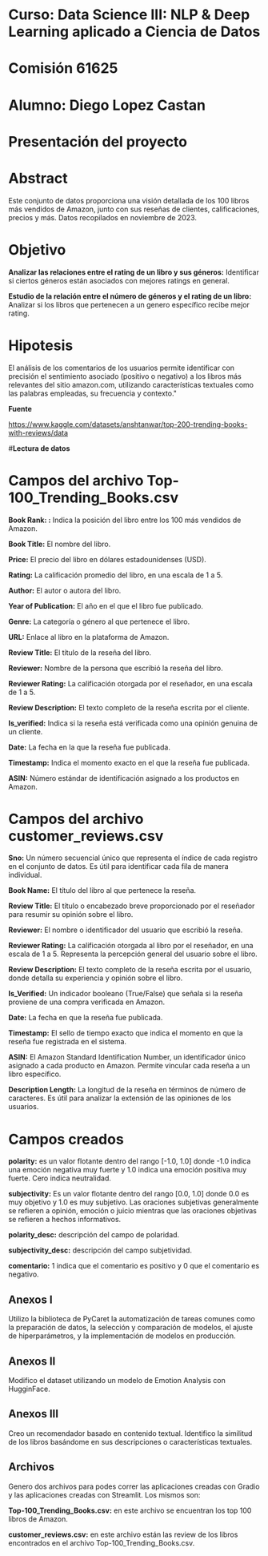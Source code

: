 # **Curso:** Data Science III: NLP & Deep Learning aplicado a Ciencia de Datos
# **Comisión 61625**
# **Alumno:** Diego Lopez Castan

# **Presentación del proyecto**

# Abstract

Este conjunto de datos proporciona una visión detallada de los 100 libros más vendidos de Amazon, junto con sus reseñas de clientes, calificaciones, precios y más. Datos recopilados en noviembre de 2023.


# Objetivo

**Analizar las relaciones entre el rating de un libro y sus géneros:**
Identificar si ciertos géneros están asociados con mejores ratings en general.

**Estudio de la relación entre el número de géneros y el rating de un libro:** Analizar si los libros que pertenecen a un genero específico recibe mejor rating.


# Hipotesis

El análisis de los comentarios de los usuarios permite identificar con precisión el sentimiento asociado (positivo o negativo) a los libros más relevantes del sitio amazon.com, utilizando características textuales como las palabras empleadas, su frecuencia y contexto."

**Fuente**

https://www.kaggle.com/datasets/anshtanwar/top-200-trending-books-with-reviews/data

#**Lectura de datos**

# Campos del archivo Top-100_Trending_Books.csv

**Book Rank: :** Indica la posición del libro entre los 100 más vendidos de Amazon.

**Book Title:** El nombre del libro.

**Price:** El precio del libro en dólares estadounidenses (USD).

**Rating:** La calificación promedio del libro, en una escala de 1 a 5.

**Author:** El autor o autora del libro.

**Year of Publication:** El año en el que el libro fue publicado.

**Genre:** La categoría o género al que pertenece el libro.

**URL:** Enlace al libro en la plataforma de Amazon.

**Review Title:** El título de la reseña del libro.

**Reviewer:** Nombre de la persona que escribió la reseña del libro.

**Reviewer Rating:** La calificación otorgada por el reseñador, en una escala de 1 a 5.

**Review Description:** El texto completo de la reseña escrita por el cliente.

**Is_verified:** Indica si la reseña está verificada como una opinión genuina de un cliente.

**Date:** La fecha en la que la reseña fue publicada.

**Timestamp:** Indica el momento exacto en el que la reseña fue publicada.

**ASIN:** Número estándar de identificación asignado a los productos en Amazon.






# Campos del archivo customer_reviews.csv


**Sno:** Un número secuencial único que representa el índice de cada registro en el conjunto de datos. Es útil para identificar cada fila de manera individual.

**Book Name:** El título del libro al que pertenece la reseña.

**Review Title:** El título o encabezado breve proporcionado por el reseñador para resumir su opinión sobre el libro.

**Reviewer:** El nombre o identificador del usuario que escribió la reseña.

**Reviewer Rating:** La calificación otorgada al libro por el reseñador, en una escala de 1 a 5. Representa la percepción general del usuario sobre el libro.

**Review Description:** El texto completo de la reseña escrita por el usuario, donde detalla su experiencia y opinión sobre el libro.

**Is_Verified:** Un indicador booleano (True/False) que señala si la reseña proviene de una compra verificada en Amazon.

**Date:** La fecha en que la reseña fue publicada.

**Timestamp:** El sello de tiempo exacto que indica el momento en que la reseña fue registrada en el sistema.

**ASIN:** El Amazon Standard Identification Number, un identificador único asignado a cada producto en Amazon. Permite vincular cada reseña a un libro específico.

**Description Length:** La longitud de la reseña en términos de número de caracteres. Es útil para analizar la extensión de las opiniones de los usuarios.



# Campos creados

**polarity:** es un valor flotante dentro del rango [-1.0, 1.0] donde -1.0 indica una emoción negativa muy fuerte y 1.0 indica una emoción positiva muy fuerte. Cero indica neutralidad.

**subjectivity:** Es un valor flotante dentro del rango [0.0, 1.0] donde 0.0 es muy objetivo y 1.0 es muy subjetivo. Las oraciones subjetivas generalmente se refieren a opinión, emoción o juicio mientras que las oraciones objetivas se refieren a hechos informativos.


**polarity_desc:** descripción del campo de polaridad.

**subjectivity_desc:** descripción del campo subjetividad.

**comentario:** 1 indica que el comentario es positivo y 0 que el comentario es negativo.

## **Anexos I**


Utilizo la biblioteca de PyCaret la automatización de tareas comunes como la preparación de datos, la selección y comparación de modelos, el ajuste de hiperparámetros, y la implementación de modelos en producción.


## **Anexos II**


Modifico el dataset utilizando un modelo de Emotion Analysis con HugginFace.


## **Anexos III**


Creo un recomendador basado en contenido textual. Identifico la similitud de los libros basándome en sus descripciones o características textuales.


## **Archivos**


Genero dos archivos para podes correr las aplicaciones creadas con Gradio y las aplicaciones creadas con Streamlit. Los mismos son:

**Top-100_Trending_Books.csv:** en este archivo se encuentran los top 100 libros de Amazon.

**customer_reviews.csv:** en este archivo están las review de los libros encontrados en el archivo Top-100_Trending_Books.csv.
